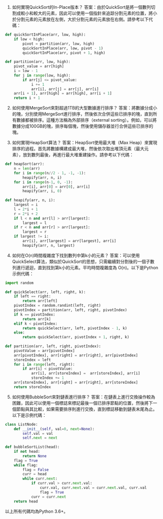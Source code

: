 

1. 如何實現QuickSort的In-Place版本？
答案：由於QuickSort是將一個數列切割成較小和較大的元素，因此可以使用一個指針來追踪分割元素的位置，將小於分割元素的元素放在左側，大於分割元素的元素放在右側。請參考以下代碼：

```python
def quickSortInPlace(arr, low, high):
    if low < high:
        pivot = partition(arr, low, high)
        quickSortInPlace(arr, low, pivot - 1)
        quickSortInPlace(arr, pivot + 1, high)
 
def partition(arr, low, high):
    pivot_value = arr[high]
    i = low - 1
    for j in range(low, high):
        if arr[j] <= pivot_value:
            i += 1
            arr[i], arr[j] = arr[j], arr[i]
    arr[i + 1], arr[high] = arr[high], arr[i + 1]
    return i + 1
```

2. 如何使用MergeSort來對超過1TB的大型數據進行排序？
答案：將數據分成小的塊，分別使用MergeSort進行排序，然後依次合併這些已排序的塊，直到所有數據都被排序。這種方法稱為外部排序（external sorting）。例如，可以將數據分成100GB的塊，排序每個塊，然後使用儲存器並行合併這些已排序的塊。

3. 如何實現HeapSort算法？
答案：HeapSort使用最大堆（Max Heap）來實現排序的過程。首先將數據構建成最大堆，然後依次取出堆頂元素（最大元素），放到數列最後，再進行最大堆重建操作。請參考以下代碼：

```python
def heapSort(arr):
    n = len(arr)
    for i in range(n//2 - 1, -1, -1):
        heapify(arr, n, i)
    for i in range(n-1, 0, -1):
        arr[i], arr[0] = arr[0], arr[i]
        heapify(arr, i, 0)
 
def heapify(arr, n, i):
    largest = i
    l = 2*i + 1
    r = 2*i + 2
    if l < n and arr[l] > arr[largest]:
        largest = l
    if r < n and arr[r] > arr[largest]:
        largest = r
    if largest != i:
        arr[i], arr[largest] = arr[largest], arr[i]
        heapify(arr, n, largest)
```

4. 如何在O(n)時間複雜度下找到數列中第k小的元素？
答案：可以使用QuickSelect算法，類似於QuickSort的思想，只需繼續對分割後的一個子數列進行遞迴，直到找到第k小的元素。平均時間複雜度為 O(n)。以下是Python示例代碼：

```python
import random
 
def quickSelect(arr, left, right, k):
    if left == right:
        return arr[left]
    pivotIndex = random.randint(left, right)
    pivotIndex = partition(arr, left, right, pivotIndex)
    if k == pivotIndex:
        return arr[k]
    elif k < pivotIndex:
        return quickSelect(arr, left, pivotIndex - 1, k)
    else:
        return quickSelect(arr, pivotIndex + 1, right, k)
 
def partition(arr, left, right, pivotIndex):
    pivotValue = arr[pivotIndex]
    arr[pivotIndex], arr[right] = arr[right], arr[pivotIndex]
    storeIndex = left
    for i in range(left, right):
        if arr[i] < pivotValue:
            arr[i], arr[storeIndex] =  arr[storeIndex], arr[i]
            storeIndex += 1
    arr[storeIndex], arr[right] = arr[right], arr[storeIndex]
    return storeIndex
```

5. 如何使用BubbleSort來對鏈表進行排序？
答案：在鏈表上進行交換操作較為困難，因此可以使用一個標誌來標記最後一個已排序節點的位置，然後將下一個節點與其比較，如果需要排序則進行交換，直到標誌移動到鏈表末尾為止。以下是示例代碼：

```python
class ListNode:
    def __init__(self, val=0, next=None):
        self.val = val
        self.next = next
 
def bubbleSortList(head):
    if not head:
        return None
    flag = True
    while flag:
        flag = False
        curr = head
        while curr.next:
            if curr.val > curr.next.val:
                curr.val, curr.next.val = curr.next.val, curr.val
                flag = True
            curr = curr.next
    return head
```

以上所有代碼均為Python 3.6+。